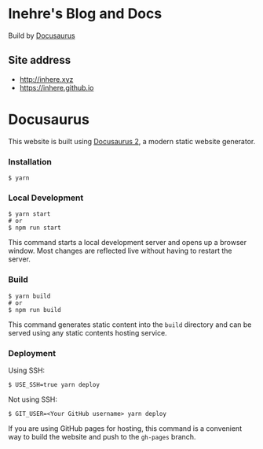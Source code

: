 # Inehre's Blog and Docs

Build by [Docusaurus](https://github.com/facebook/docusaurus)

## Site address

- http://inhere.xyz
- https://inhere.github.io


# Docusaurus

This website is built using [Docusaurus 2](https://docusaurus.io/), a modern static website generator.

### Installation

```
$ yarn
```

### Local Development

```
$ yarn start
# or
$ npm run start
```

This command starts a local development server and opens up a browser window. Most changes are reflected live without having to restart the server.

### Build

```
$ yarn build
# or
$ npm run build
```

This command generates static content into the `build` directory and can be served using any static contents hosting service.

### Deployment

Using SSH:

```
$ USE_SSH=true yarn deploy
```

Not using SSH:

```
$ GIT_USER=<Your GitHub username> yarn deploy
```

If you are using GitHub pages for hosting, this command is a convenient way to build the website and push to the `gh-pages` branch.
